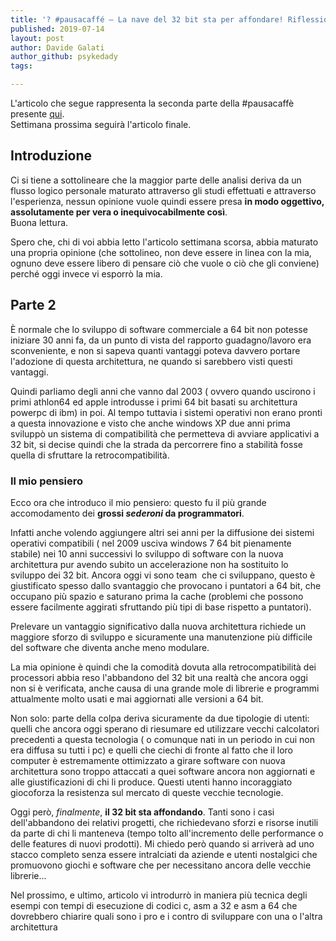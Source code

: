 ```yaml
---
title: '? #pausacaffé – La nave del 32 bit sta per affondare! Riflessioni, storia e analisi (parte 2)'
published: 2019-07-14
layout: post
author: Davide Galati
author_github: psykedady
tags:

---
```

<p>L'articolo che segue rappresenta la seconda parte della #pausacaffè presente <a href="https://linuxhub.it/article/pausacaffe-la-nave-del-32-bit-sta-affondare-riflessioni-storia-e-analisi-parte-1 ">qui</a>.<br />Settimana prossima seguirà l'articolo finale.</p><h2>Introduzione</h2><p>Ci si tiene a sottolineare che la maggior parte delle analisi deriva da un flusso logico personale maturato attraverso gli studi effettuati e attraverso l'esperienza, nessun opinione vuole quindi essere presa <strong>in modo oggettivo, assolutamente per vera o inequivocabilmente così</strong>.<br />Buona lettura.</p><p>Spero che, chi di voi abbia letto l'articolo settimana scorsa, abbia maturato una propria opinione (che sottolineo, non deve essere in linea con la mia, ognuno deve essere libero di pensare ciò che vuole o ciò che gli conviene) perché&nbsp;oggi invece vi esporrò&nbsp;la mia.</p><h2>Parte 2</h2><p>È normale che lo sviluppo di software commerciale a&nbsp;64 bit non potesse iniziare 30 anni fa, da un punto di vista del rapporto guadagno/lavoro era sconveniente, e non si sapeva quanti vantaggi poteva davvero portare l'adozione di questa architettura, ne quando si sarebbero visti questi vantaggi.</p><p>Quindi parliamo degli anni che vanno dal 2003 ( ovvero quando uscirono i primi athlon64 ed apple introdusse i primi 64 bit basati su architettura powerpc di ibm) in poi. Al tempo tuttavia i sistemi operativi non erano pronti a questa innovazione e visto che anche&nbsp;windows XP due anni prima sviluppò un sistema di compatibilità che permetteva di avviare applicativi a 32 bit, si decise quindi che la strada da percorrere fino a stabilità fosse quella di sfruttare la retrocompatibilità.</p><h3>Il mio pensiero</h3><p>Ecco ora che introduco il mio pensiero: questo fu il più grande accomodamento dei <strong>grossi <em>sederoni</em> da programmatori</strong>.</p><p>Infatti anche volendo aggiungere altri sei anni per la diffusione dei sistemi operativi compatibili ( nel 2009 usciva windows 7 64 bit pienamente stabile)&nbsp;nei&nbsp;10 anni successivi lo sviluppo di software con la nuova architettura&nbsp;pur avendo subito un accelerazione non ha sostituito lo sviluppo dei 32 bit. Ancora oggi vi sono team &nbsp;che ci sviluppano, questo è giustificato spesso dallo svantaggio che provocano i puntatori a 64 bit, che occupano più spazio&nbsp;e&nbsp;saturano prima la&nbsp;cache (problemi che possono essere facilmente aggirati sfruttando più tipi di base rispetto a puntatori).</p><p>Prelevare un vantaggio significativo dalla nuova architettura richiede un maggiore sforzo di sviluppo e sicuramente una manutenzione più difficile del software che diventa anche meno modulare.&nbsp;</p><p>La mia opinione è quindi che la comodità dovuta alla retrocompatibilità dei processori abbia reso l'abbandono del 32 bit una realtà che ancora oggi non si è verificata, anche causa di una grande mole di librerie e programmi attualmente molto usati e mai aggiornati alle versioni a 64 bit.</p><p>Non solo: parte della colpa deriva sicuramente da due tipologie di utenti: quelli che ancora oggi sperano di riesumare ed utilizzare vecchi calcolatori precedenti a questa tecnologia ( o comunque nati in un periodo in cui non era diffusa su tutti i pc) e quelli che ciechi di fronte al fatto che il loro computer è estremamente ottimizzato a girare software con nuova architettura sono troppo attaccati a quei software ancora non aggiornati e alle giustificazioni di chi li produce. Questi utenti hanno incoraggiato giocoforza la resistenza sul mercato di queste vecchie tecnologie.</p><p>Oggi però, <em>finalmente</em>, <strong>il 32 bit sta affondando</strong>. Tanti sono i casi dell'abbandono dei relativi progetti, che richiedevano sforzi e risorse inutili da parte di chi li manteneva (tempo tolto all'incremento delle performance o delle features di nuovi prodotti). Mi chiedo però quando si arriverà ad uno stacco completo senza essere intralciati da aziende e utenti nostalgici che promuovono&nbsp;giochi e software che per necessitano ancora delle vecchie librerie...</p><p>Nel prossimo, e ultimo, articolo vi introdurrò in maniera più tecnica degli esempi con tempi di esecuzione di codici c, asm a 32 e asm a 64 che dovrebbero chiarire quali sono i pro e i contro di sviluppare con una o l'altra architettura</p>
